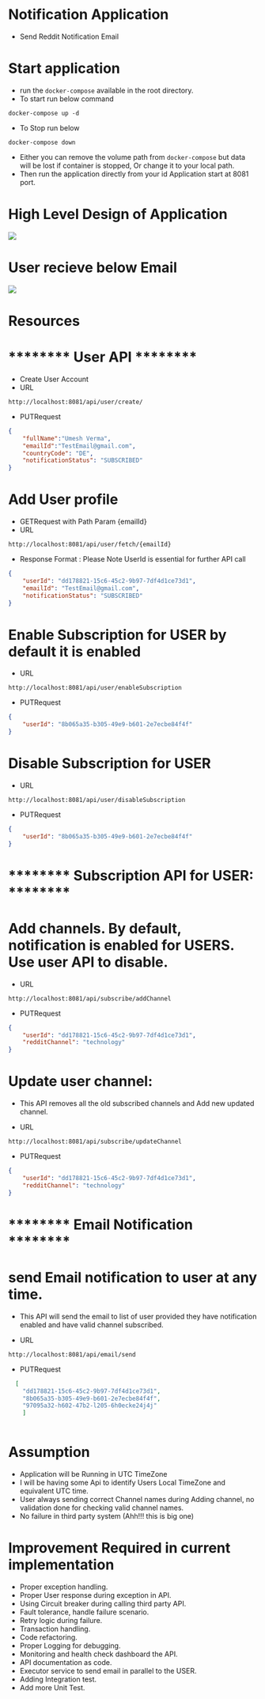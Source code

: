 # Notification Application

- Send Reddit Notification Email

# Start application

- run the `docker-compose` available in the root directory. 
- To start run below command
```
docker-compose up -d
```
- To Stop run below
```
docker-compose down
```
- Either you can remove the volume path from `docker-compose` but data will be lost if container is stopped, Or change it to your local path.
- Then run the application directly from your id Application start at 8081 port.

# High Level Design of Application

![](notification.jpg) 

# User recieve below Email 

![](Template.png)

# Resources 

# ******** User API ********

- Create User Account 
- URL
```URL
http://localhost:8081/api/user/create/
```
- PUTRequest
```json
{
	"fullName":"Umesh Verma",
	"emailId":"TestEmail@gmail.com",
	"countryCode": "DE",
	"notificationStatus": "SUBSCRIBED"
}
```

# Add User profile 

- GETRequest with Path Param {emailId}
- URL
```URL
http://localhost:8081/api/user/fetch/{emailId}
```
- Response Format : Please Note UserId is essential for further API call
```json
{
    "userId": "dd178821-15c6-45c2-9b97-7df4d1ce73d1",
    "emailId": "TestEmail@gmail.com",
    "notificationStatus": "SUBSCRIBED"
}
```

# Enable Subscription for USER by default it is enabled

- URL 
```URL
http://localhost:8081/api/user/enableSubscription
```
- PUTRequest
```json
{ 
    "userId": "8b065a35-b305-49e9-b601-2e7ecbe84f4f"
}
```

# Disable Subscription for USER

- URL 
```URL
http://localhost:8081/api/user/disableSubscription
```
- PUTRequest
```json
{ 
    "userId": "8b065a35-b305-49e9-b601-2e7ecbe84f4f"
}
```

# ******** Subscription API for USER: ********

# Add channels. By default, notification is enabled for USERS. Use user API to disable.

- URL 
```URL
http://localhost:8081/api/subscribe/addChannel
```
- PUTRequest
```json
{
    "userId": "dd178821-15c6-45c2-9b97-7df4d1ce73d1",
    "redditChannel": "technology"
}
```

# Update user channel: 

- This API removes all the old subscribed channels and Add new updated channel.

- URL 
```URL
http://localhost:8081/api/subscribe/updateChannel
```
- PUTRequest
```json
{
    "userId": "dd178821-15c6-45c2-9b97-7df4d1ce73d1",
    "redditChannel": "technology"
}
```

# ******** Email Notification  ********

# send Email notification to user at any time.

- This API will send the email to list of user provided they have notification enabled and have valid channel subscribed. 

- URL 
```URL
http://localhost:8081/api/email/send
```
- PUTRequest
```json
  [
    "dd178821-15c6-45c2-9b97-7df4d1ce73d1",
    "8b065a35-b305-49e9-b601-2e7ecbe84f4f",
    "97095a32-h602-47b2-l205-6h0ecke24j4j"
    ]
    
```

# Assumption

- Application will be Running in UTC TimeZone
- I will be having some Api to identify Users Local TimeZone and equivalent UTC time.
- User always sending correct Channel names during Adding channel, no validation done for checking valid channel names.
- No failure in third party system (Ahh!!! this is big one)

# Improvement Required in current implementation
- Proper exception handling.
- Proper User response during exception in API.
- Using Circuit breaker during calling third party API.
- Fault tolerance, handle failure scenario.
- Retry logic during failure.
- Transaction handling.
- Code refactoring. 
- Proper Logging for debugging.
- Monitoring and health check dashboard the API.
- API documentation as code.
- Executor service to send email in parallel to the USER.
- Adding Integration test.
- Add more Unit Test.
